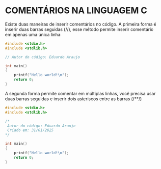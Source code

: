 # COMENTÁRIOS NA LINGUAGEM C

Existe duas maneiras de inserir comentários no código. 
A primeira forma é inserir duas barras seguidas (//), esse método permite inserir comentário em apenas uma única linha

~~~c
#include <stdio.h>
#include <stdlib.h>

// Autor do código: Eduardo Araujo

int main()
{
    printf("Hello world!\n");
    return 0;
}
~~~

A segunda forma permite comentar em múltiplas linhas, você precisa usar duas barras seguidas e inserir dois asteriscos entre as barras (/**/)

~~~c
#include <stdio.h>
#include <stdlib.h>

/*
 Autor do código: Eduardo Araujo
 Criado em: 31/01/2025
*/

int main()
{
    printf("Hello world!\n");
    return 0;
}
~~~